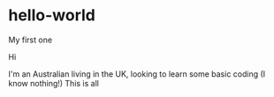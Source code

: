 # hello-world
My first one

Hi

I'm an Australian living in the UK, looking to learn some basic coding (I know nothing!)
This is all
